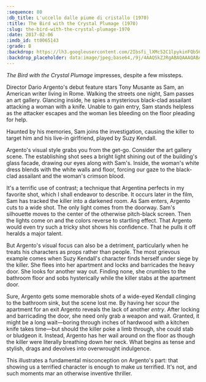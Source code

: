 ```yaml
---
:sequence: 80
:db_title: L'uccello dalle piume di cristallo (1970)
:title: The Bird with the Crystal Plumage (1970)
:slug: the-bird-with-the-crystal-plumage-1970
:date: 2017-02-06
:imdb_id: tt0065143
:grade: B
:backdrop: https://lh3.googleusercontent.com/2Ibsfi_lXMc52C1lpykinFQb56cFjJBHhfpp15OV-BFN-y01dEBchhP5fXe-KBlvJtfixSYoHQFcM_Pmtx85wUmWbJd7iIpnwRYQjMWbRF7I7S4JfGRlbInK9hrfdZpqNvUTug=w1000-l75-rj
:backdrop_placeholder: data:image/jpeg;base64,/9j/4AAQSkZJRgABAQAAAQABAAD/2wCEACgcHiMeGSgjISMtKygwPGRBPDc3PHtYXUlkkYCZlo+AjIqgtObDlKrarYqMyP/L2u71////m8H////6/+b98/gBKy0tPDU8dkFBdvilgKX47Pj4+Pjs+Oz4+Pjs7Ozs7Ozs7Pjs7Pj47Ozs+Ozs7Oz47Ozs7Ozs7Ozs7Ozs7Ozs7P/AABEIAAsAFAMBIgACEQEDEQH/xAAXAAEBAQEAAAAAAAAAAAAAAAAABAUB/8QAGxAAAwACAwAAAAAAAAAAAAAAAAECESESMTL/xAAUAQEAAAAAAAAAAAAAAAAAAAAA/8QAFBEBAAAAAAAAAAAAAAAAAAAAAP/aAAwDAQACEQMRAD8AxuyyUlC47WCRHZqk8J6wAv2wAB//2Q==
---
```


_The Bird with the Crystal Plumage_ impresses, despite a few missteps.

Director Dario Argento's debut feature stars Tony Musante as Sam, an American writer living in Rome. Walking the streets one night, Sam passes an art gallery. Glancing inside, he spies a mysterious black-clad assailant attacking a woman with a knife. Unable to gain entry, Sam stands helpless as the attacker escapes and the woman lies bleeding on the floor pleading for help.

Haunted by his memories, Sam joins the investigation, causing the killer to target him and his live-in girlfriend, played by Suzy Kendall.

Argento's visual style grabs you from the get-go. Consider the art gallery scene. The establishing shot sees a bright light shining out of the building's glass facade, drawing our eyes along with Sam's. Inside, the woman's white dress blends with the white walls and floor, forcing our gaze to the black-clad assailant and the woman's crimson blood.

It's a terrific use of contrast; a technique that Argentina perfects in my favorite shot, which I shall endeavor to describe. It occurs later in the film, Sam has tracked the killer into a darkened room. As Sam enters, Argento cuts to a wide shot. The only light comes from the doorway. Sam's silhouette moves to the center of the otherwise pitch-black screen. Then the lights come on and the colors reverse to startling effect. That Argento would even try such a tricky shot shows his confidence. That he pulls it off heralds a major talent.

But Argento's visual focus can also be a detriment, particularly when he treats his characters as props rather than people. The most grievous example comes when Suzy Kendall's character finds herself under siege by the killer. She flees into her apartment and locks and barricades the heavy door. She looks for another way out. Finding none, she crumbles to the bathroom floor and sobs hysterically while the killer stabs at the apartment door.

Sure, Argento gets some memorable shots of a wide-eyed Kendall clinging to the bathroom sink, but the scene lost me. By having her scour the apartment for an exit Argento reveals the lack of another _entry_. After locking and barricading the door, she need only grab a weapon and wait. Granted, it might be a long wait—boring through inches of hardwood with a kitchen knife takes time—but should the killer poke a limb through, she could stab or bludgeon it. Instead, Argento has her wail around on the floor as though the killer were literally breathing down her neck. What begins as tense and stylish, drags and devolves into overwrought indulgence.

This illustrates a fundamental misconception on Argento's part: that showing us a terrified character is enough to make _us_ terrified. It's not, and such moments mar an otherwise inventive thriller.